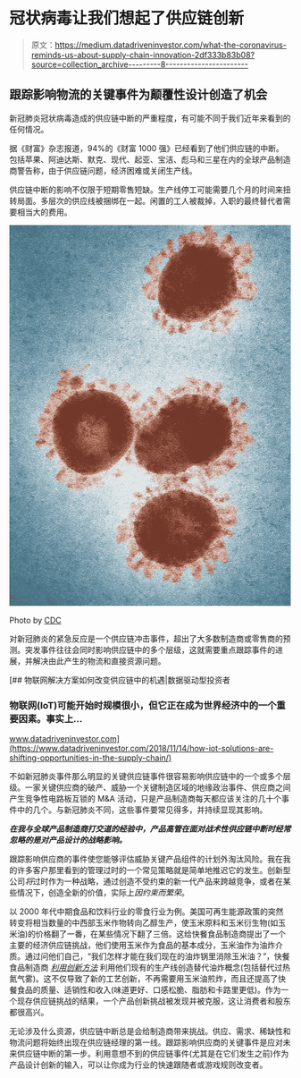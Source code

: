 # 冠状病毒让我们想起了供应链创新

> 原文：<https://medium.datadriveninvestor.com/what-the-coronavirus-reminds-us-about-supply-chain-innovation-2df333b83b08?source=collection_archive---------8----------------------->

## 跟踪影响物流的关键事件为颠覆性设计创造了机会

新冠肺炎冠状病毒造成的供应链中断的严重程度，有可能不同于我们近年来看到的任何情况。

据《财富》杂志报道，94%的《财富 1000 强》已经看到了他们供应链的中断。包括苹果、阿迪达斯、默克、现代、起亚、宝洁、彪马和三星在内的全球产品制造商警告称，由于供应链问题，经济困难或关闭生产线。

供应链中断的影响不仅限于短期零售短缺。生产线停工可能需要几个月的时间来扭转局面。多层次的供应线被捆绑在一起。闲置的工人被裁掉，入职的最终替代者需要相当大的费用。

![](img/d069c9c67372111781e314fe4332ddd8.png)

Photo by [CDC](https://unsplash.com/@cdc?utm_source=medium&utm_medium=referral)

对新冠肺炎的紧急反应是一个供应链冲击事件，超出了大多数制造商或零售商的预测。突发事件往往会同时影响供应链中的多个层级，这就需要重点跟踪事件的进展，并解决由此产生的物流和直接资源问题。

[](https://www.datadriveninvestor.com/2018/11/14/how-iot-solutions-are-shifting-opportunities-in-the-supply-chain/) [## 物联网解决方案如何改变供应链中的机遇|数据驱动型投资者

### 物联网(IoT)可能开始时规模很小，但它正在成为世界经济中的一个重要因素。事实上…

www.datadriveninvestor.com](https://www.datadriveninvestor.com/2018/11/14/how-iot-solutions-are-shifting-opportunities-in-the-supply-chain/) 

不如新冠肺炎事件那么明显的关键供应链事件很容易影响供应链中的一个或多个层级。一家关键供应商的破产、威胁一个关键制造区域的地缘政治事件、供应商之间产生竞争性电路板互锁的 M&A 活动，只是产品制造商每天都应该关注的几十个事件中的几个。与新冠肺炎不同，这些事件要常见得多，并持续显现其影响。

***在我与全球产品制造商打交道的经验中，产品高管在面对战术性供应链中断时经常忽略的是对产品设计的战略影响。***

跟踪影响供应商的事件使您能够评估威胁关键产品组件的计划外淘汰风险。我在我的许多客户那里看到的管理过时的一个常见策略就是简单地推迟它的发生。创新型公司*将*过时作为一种战略，通过创造不受约束的新一代产品来跨越竞争，或者在某些情况下，创造全新的价值，实际上*因约束而繁荣*。

以 2000 年代中期食品和饮料行业的零食行业为例。美国可再生能源政策的突然转变将相当数量的中西部玉米作物转向乙醇生产，使玉米原料和玉米衍生物(如玉米油)的价格翻了一番，在某些情况下翻了三倍。这给快餐食品制造商提出了一个主要的经济供应链挑战，他们使用玉米作为食品的基本成分，玉米油作为油炸介质。通过问他们自己，“我们怎样才能在我们现在的油炸锅里消除玉米油？”，快餐食品制造商 [*利用创新方法*](https://www.sensorinus.com/post/design-innovation-methods) 利用他们现有的生产线创造替代油炸概念(包括替代过热氮气雾)。这不仅导致了新的工艺创新，不再需要用玉米油煎炸，而且还提高了快餐食品的质量、适销性和收入(味道更好、口感松脆、脂肪和卡路里更低)。作为一个现存供应链挑战的结果，一个产品创新挑战被发现并被克服，这让消费者和股东都很高兴。

无论涉及什么资源，供应链中断总是会给制造商带来挑战。供应、需求、稀缺性和物流问题将始终出现在供应链经理的第一线。跟踪影响供应商的关键事件是应对未来供应链中断的第一步。利用意想不到的供应链事件(尤其是在它们发生之前)作为产品设计创新的输入，可以让你成为行业的快速跟随者或游戏规则改变者。